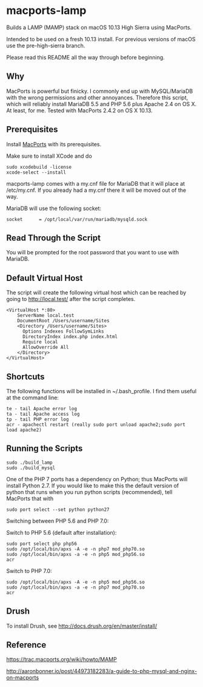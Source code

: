 macports-lamp
=============

Builds a LAMP (MAMP) stack on macOS 10.13 High Sierra using MacPorts.

Intended to be used on a fresh 10.13 install. For previous versions of macOS
use the pre-high-sierra branch.

Please read this README all the way through before beginning.

Why
---
MacPorts is powerful but finicky. I commonly end up with MySQL/MariaDB with
the wrong permissions and other annoyances. Therefore this script, which will
reliably install MariaDB 5.5 and PHP 5.6 plus Apache 2.4 on OS X. At least,
for me. Tested with MacPorts 2.4.2 on OS X 10.13.

Prerequisites
-------------

Install [MacPorts](http://www.macports.org/install.php) with its prerequisites.

Make sure to install XCode and do

```
sudo xcodebuild -license
xcode-select --install
```

macports-lamp comes with a my.cnf file for MariaDB that it will place at
/etc/my.cnf. If you already had a my.cnf there it will be moved out of the way.

MariaDB will use the following socket:

```
socket		= /opt/local/var/run/mariadb/mysqld.sock
```

Read Through the Script
-----------------------

You will be prompted for the root password that you want to use with MariaDB.

Default Virtual Host
--------------------

The script will create the following virtual host which can be reached by
going to http://local.test/ after the script completes.

```
<VirtualHost *:80>
    ServerName local.test
    DocumentRoot /Users/username/Sites
    <Directory /Users/username/Sites>
      Options Indexes FollowSymLinks
      DirectoryIndex index.php index.html
      Require local
      AllowOverride All
    </Directory>
</VirtualHost>
```

Shortcuts
---------

The following functions will be installed in ~/.bash_profile. I find them useful
at the command line:

```
te - tail Apache error log
ta - tail Apache access log
tp - tail PHP error log
acr - apachectl restart (really sudo port unload apache2;sudo port load apache2)
```

Running the Scripts
-------------------

```
sudo ./build_lamp
sudo ./build_mysql
```

One of the PHP 7 ports has a dependency on Python; thus MacPorts will install
Python 2.7. If you would like to make this the default version of python that
runs when you run python scripts (recommended), tell MacPorts that with

```
sudo port select --set python python27
```

Switching between PHP 5.6 and PHP 7.0:

Switch to PHP 5.6 (default after installation):
```
sudo port select php php56
sudo /opt/local/bin/apxs -A -e -n php7 mod_php70.so
sudo /opt/local/bin/apxs -a -e -n php5 mod_php56.so
acr
```

Switch to PHP 7.0:
```sudo port select php php70
sudo /opt/local/bin/apxs -A -e -n php5 mod_php56.so
sudo /opt/local/bin/apxs -a -e -n php7 mod_php70.so
acr

```

Drush
-----

To install Drush, see http://docs.drush.org/en/master/install/

Reference
---------
https://trac.macports.org/wiki/howto/MAMP

http://aaronbonner.io/post/44973182283/a-guide-to-php-mysql-and-nginx-on-macports

